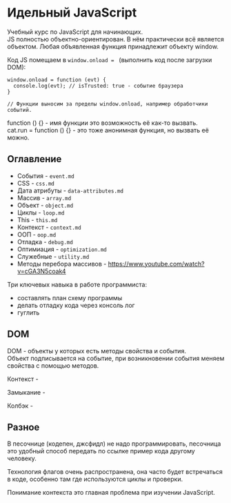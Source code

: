 # Идельный JavaScript
Учебный курс по JavaScript для начинающих.  
JS полностью объектно-ориентирован. В нём практически всё является объектом. Любая объявленная функция принадлежит объекту window.

Код JS помещаем в `window.onload = ` (выполнить код после загрузки DOM):

    window.onload = function (evt) {
      console.log(evt); // isTrusted: true - событие браузера
    }

    // Функции выносим за пределы window.onload, например обработчики событий.

function () {} - имя функции это возможность её как-то вызвать.  
cat.run = function () {} - это тоже анонимная функция, но вызвать её можно.  

## Оглавление
- События       - `event.md`
- CSS           - `css.md`
- Дата атрибуты - `data-attributes.md`
- Массив        - `array.md`
- Объект        - `object.md`
- Циклы         - `loop.md`
- This          - `this.md`
- Контекст      - `context.md`
- ООП           - `oop.md`
- Отладка       - `debug.md`
- Оптимиация    - `optimization.md`
- Служебные     - `utility.md`
- Методы перебора массивов - https://www.youtube.com/watch?v=cGA3N5coak4

Три ключевых навыка в работе программиста:
- составлять план схему программы
- делать отладку кода через консоль лог
- гуглить

## DOM
DOM - объекты у которых есть методы свойства и события.  
Объект подписывается на событие, при возникновении события меняем свойства с помощью методов.

Контекст - 

Замыкание - 

Колбэк - 

## Разное
В песочнице (кодепен, джсфидл) не надо программировать, песочница это удобный способ передать по ссылке пример кода другому человеку.

Технология флагов очень распространена, она часто будет встречаться в коде, особенно там где используются циклы и проверки.

Понимание контекста это главная проблема при изучении JavaScript.
